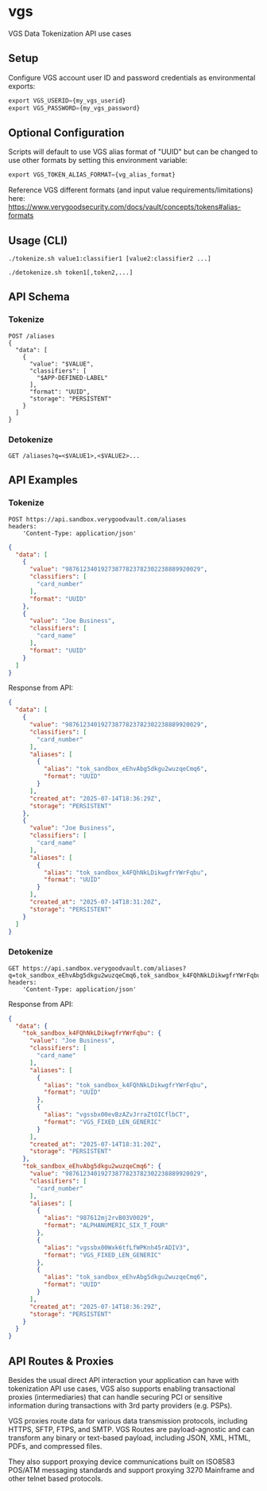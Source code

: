 # vgs
VGS Data Tokenization API use cases

## Setup
Configure VGS account user ID and password credentials as environmental exports:
```python
export VGS_USERID={my_vgs_userid}
export VGS_PASSWORD={my_vgs_password}
```

## Optional Configuration
Scripts will default to use VGS alias format of "UUID" but can be changed to use other formats by setting this environment variable:
```python
export VGS_TOKEN_ALIAS_FORMAT={vg_alias_format}
```
Reference VGS different formats (and input value requirements/limitations) here: https://www.verygoodsecurity.com/docs/vault/concepts/tokens#alias-formats

## Usage (CLI)

```shell
./tokenize.sh value1:classifier1 [value2:classifier2 ...]
```

```shell
./detokenize.sh token1[,token2,...]
```


## API Schema

### Tokenize
```http
POST /aliases
{
  "data": [
    {
      "value": "$VALUE",
      "classifiers": [
        "$APP-DEFINED-LABEL"
      ],
      "format": "UUID",
      "storage": "PERSISTENT"
    }
  ]
}
```

### Detokenize
```http
GET /aliases?q=<$VALUE1>,<$VALUE2>...
```


## API Examples

### Tokenize

```http
POST https://api.sandbox.verygoodvault.com/aliases
headers:
    'Content-Type: application/json'
```
```json
{
  "data": [
    {
      "value": "98761234019273877823782302238889920029",
      "classifiers": [
        "card_number"
      ],
      "format": "UUID"
    },
    {
      "value": "Joe Business",
      "classifiers": [
        "card_name"
      ],
      "format": "UUID"
    }
  ]
}
```

Response from API:
```json
{
  "data": [
    {
      "value": "98761234019273877823782302238889920029",
      "classifiers": [
        "card_number"
      ],
      "aliases": [
        {
          "alias": "tok_sandbox_eEhvAbg5dkgu2wuzqeCmq6",
          "format": "UUID"
        }
      ],
      "created_at": "2025-07-14T18:36:29Z",
      "storage": "PERSISTENT"
    },
    {
      "value": "Joe Business",
      "classifiers": [
        "card_name"
      ],
      "aliases": [
        {
          "alias": "tok_sandbox_k4FQhNkLDikwgfrYWrFqbu",
          "format": "UUID"
        }
      ],
      "created_at": "2025-07-14T18:31:20Z",
      "storage": "PERSISTENT"
    }
  ]
}
```

### Detokenize

```http
GET https://api.sandbox.verygoodvault.com/aliases?q=tok_sandbox_eEhvAbg5dkgu2wuzqeCmq6,tok_sandbox_k4FQhNkLDikwgfrYWrFqbu
headers:
    'Content-Type: application/json'
```
Response from API:
```json
{
  "data": {
    "tok_sandbox_k4FQhNkLDikwgfrYWrFqbu": {
      "value": "Joe Business",
      "classifiers": [
        "card_name"
      ],
      "aliases": [
        {
          "alias": "tok_sandbox_k4FQhNkLDikwgfrYWrFqbu",
          "format": "UUID"
        },
        {
          "alias": "vgssbx00evBzAZvJrraZtOICflbCT",
          "format": "VGS_FIXED_LEN_GENERIC"
        }
      ],
      "created_at": "2025-07-14T18:31:20Z",
      "storage": "PERSISTENT"
    },
    "tok_sandbox_eEhvAbg5dkgu2wuzqeCmq6": {
      "value": "98761234019273877823782302238889920029",
      "classifiers": [
        "card_number"
      ],
      "aliases": [
        {
          "alias": "987612mj2rvB03V0029",
          "format": "ALPHANUMERIC_SIX_T_FOUR"
        },
        {
          "alias": "vgssbx00Wxk6tfLfWPKnh45rADIV3",
          "format": "VGS_FIXED_LEN_GENERIC"
        },
        {
          "alias": "tok_sandbox_eEhvAbg5dkgu2wuzqeCmq6",
          "format": "UUID"
        }
      ],
      "created_at": "2025-07-14T18:36:29Z",
      "storage": "PERSISTENT"
    }
  }
}
```


## API Routes & Proxies
Besides the usual direct API interaction your application can have with tokenization API use cases, VGS also supports enabling transactional proxies (intermediaries) that can handle securing PCI or sensitive information during transactions with 3rd party providers (e.g. PSPs).

VGS proxies route data for various data transmission protocols, including HTTPS, SFTP, FTPS, and SMTP. VGS Routes are payload-agnostic and can transform any binary or text-based payload, including JSON, XML, HTML, PDFs, and compressed files.

They also support proxying device communications built on ISO8583 POS/ATM messaging standards and support proxying 3270 Mainframe and other telnet based protocols.
